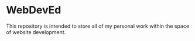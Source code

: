# WebDevEd
This repository is intended to store all of my personal work within the space of website development.
